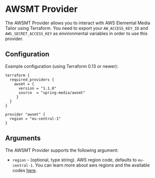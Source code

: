 # AWSMT Provider

The AWSMT Provider allows you to interact with AWS Elemental Media Tailor
using Terraform. You need to export your `AW_ACCESS_KEY_ID` and
`AWS_SECRET_ACCESS_KEY` as environmental variables in order to use this provider.

## Configuration

Example configuration (using Terraform 0.13 or newer): 
```
terraform {
  required_providers {
    awsmt = {
      version = "1.1.0"
      source  = "spring-media/awsmt"
     }
  }
}

provider "awsmt" {
  region = "eu-central-1"
}
```

## Arguments

The AWSMT Provider supports the following argument:

* `region` - (optional, type string). AWS region code, defaults to `eu-central-1`. 
You can learn more about aws regions and the available codes [here](https://docs.aws.amazon.com/AWSEC2/latest/UserGuide/using-regions-availability-zones.html).
